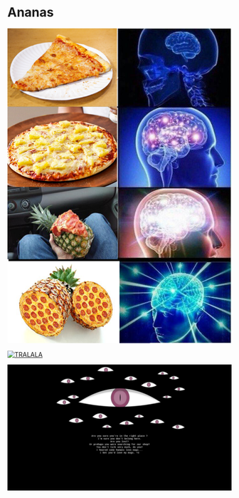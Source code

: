 # Ananas

[![ananas](ananas.png)](https://github.com/Doc0160/FrAnanas)

[![TRALALA](https://img.youtube.com/vi/z13qnzUQwuI/0.jpg)](https://www.youtube.com/watch?v=z13qnzUQwuI)

![404](404.png)

